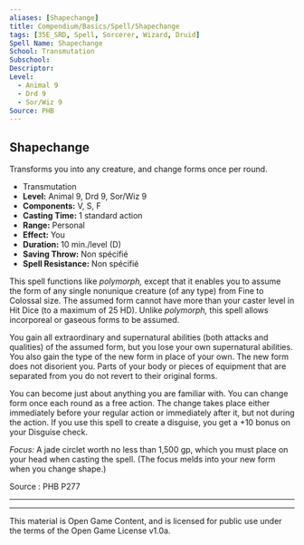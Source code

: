 ```yaml
---
aliases: [Shapechange]
title: Compendium/Basics/Spell/Shapechange
tags: [35E_SRD, Spell, Sorcerer, Wizard, Druid]
Spell Name: Shapechange
School: Transmutation
Subschool: 
Descriptor: 
Level:
  - Animal 9
  - Drd 9
  - Sor/Wiz 9
Source: PHB
---
```



## Shapechange

Transforms you into any creature, and change forms once per round.

*   Transmutation
*   **Level:** Animal 9, Drd 9, Sor/Wiz 9
*   **Components:** V, S, F
*   **Casting Time:** 1 standard action
*   **Range:** Personal
*   **Effect:** You
*   **Duration:** 10 min./level (D)
*   **Saving Throw:** Non spécifié
*   **Spell Resistance:** Non spécifié

<p>This spell functions like <i>polymorph,</i> except that it enables you to assume the form of any single nonunique creature (of any type) from Fine to Colossal size. The assumed form cannot have more than your caster level in Hit Dice (to a maximum of 25 HD). Unlike <i>polymorph,</i> this spell allows incorporeal or gaseous forms to be assumed.</p><p>You gain all extraordinary and supernatural abilities (both attacks and qualities) of the assumed form, but you lose your own supernatural abilities. You also gain the type of the new form in place of your own. The new form does not disorient you. Parts of your body or pieces of equipment that are separated from you do not revert to their original forms.</p><p>You can become just about anything you are familiar with. You can change form once each round as a free action. The change takes place either immediately before your regular action or immediately after it, but not during the action. If you use this spell to create a disguise, you get a +10 bonus on your Disguise check.</p><p><i>Focus:</i> A jade circlet worth no less than 1,500 gp, which you must place on your head when casting the spell. (The focus melds into your new form when you change shape.)</p>

Source : PHB P277

---

---

This material is Open Game Content, and is licensed for public use under
the terms of the Open Game License v1.0a.
